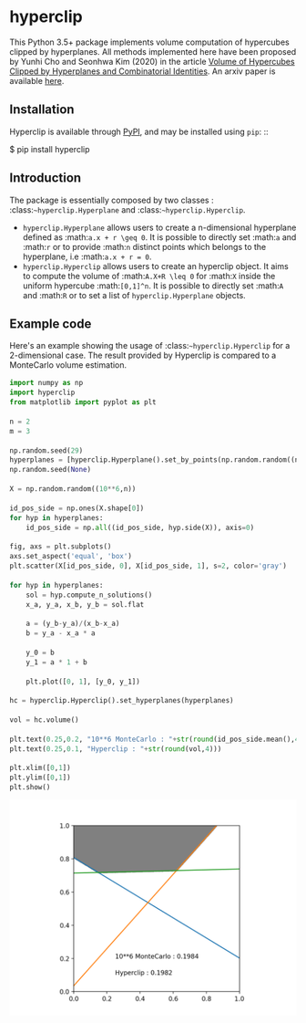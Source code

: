 # hyperclip

This Python 3.5+ package implements volume computation of hypercubes clipped by hyperplanes.
All methods implemented here have been proposed by Yunhi Cho and Seonhwa Kim (2020) in the article [Volume of Hypercubes Clipped by Hyperplanes and Combinatorial Identities](https://doi.org/10.13001/ela.2020.5085). An arxiv paper is available [here](https://arxiv.org/pdf/1512.07768.pdf).

## Installation

Hyperclip is available through [PyPI](https://pypi.org/project/hyperclip/), and may be installed using ``pip``: ::

   $ pip install hyperclip

## Introduction

The package is essentially composed by two classes : :class:`~hyperclip.Hyperplane` and :class:`~hyperclip.Hyperclip`.

* ``hyperclip.Hyperplane`` allows users to create a n-dimensional hyperplane defined as :math:`a.x + r \geq 0`. It is possible to directly set :math:`a` and :math:`r` or to provide :math:`n` distinct points which belongs to the hyperplane, i.e :math:`a.x + r = 0`.
* ``hyperclip.Hyperclip`` allows users to create an hyperclip object. It aims to compute the volume of :math:`A.X+R \leq 0` for :math:`X` inside the uniform hypercube :math:`[0,1]^n`. It is possible to directly set :math:`A` and :math:`R` or to set a list of ``hyperclip.Hyperplane`` objects.


Example code
------------

Here's an example showing the usage of :class:`~hyperclip.Hyperclip` for a 2-dimensional case.
The result provided by Hyperclip is compared to a MonteCarlo volume estimation.

```python
import numpy as np
import hyperclip
from matplotlib import pyplot as plt

n = 2
m = 3

np.random.seed(29)
hyperplanes = [hyperclip.Hyperplane().set_by_points(np.random.random((n,n))) for i_m in range(m)]
np.random.seed(None)

X = np.random.random((10**6,n))

id_pos_side = np.ones(X.shape[0])
for hyp in hyperplanes:
    id_pos_side = np.all((id_pos_side, hyp.side(X)), axis=0)

fig, axs = plt.subplots()
axs.set_aspect('equal', 'box')
plt.scatter(X[id_pos_side, 0], X[id_pos_side, 1], s=2, color='gray')

for hyp in hyperplanes:
    sol = hyp.compute_n_solutions()
    x_a, y_a, x_b, y_b = sol.flat
    
    a = (y_b-y_a)/(x_b-x_a)
    b = y_a - x_a * a
    
    y_0 = b
    y_1 = a * 1 + b
    
    plt.plot([0, 1], [y_0, y_1])   

hc = hyperclip.Hyperclip().set_hyperplanes(hyperplanes)

vol = hc.volume()

plt.text(0.25,0.2, "10**6 MonteCarlo : "+str(round(id_pos_side.mean(),4)))
plt.text(0.25,0.1, "Hyperclip : "+str(round(vol,4)))

plt.xlim([0,1])
plt.ylim([0,1])
plt.show()
```

![example_figure](docs/source/figures/example_2d.png)